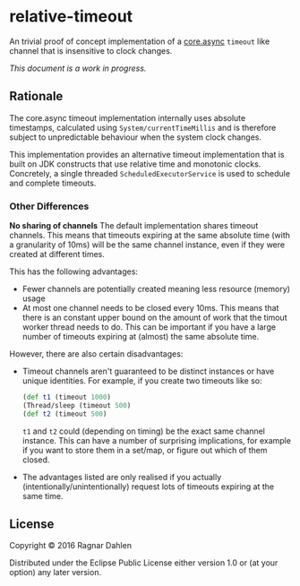 # relative-timeout

An trivial proof of concept implementation of a
[core.async](https://github.com/clojure/core.async) `timeout` like
channel that is insensitive to clock changes.

*This document is a work in progress.*

## Rationale

The core.async timeout implementation internally uses absolute
timestamps, calculated using `System/currentTimeMillis` and is
therefore subject to unpredictable behaviour when the system clock
changes.

This implementation provides an alternative timeout implementation
that is built on JDK constructs that use relative time and monotonic
clocks. Concretely, a single threaded `ScheduledExecutorService` is
used to schedule and complete timeouts.

### Other Differences

**No sharing of channels** The default implementation shares timeout
channels. This means that timeouts expiring at the same absolute time
(with a granularity of 10ms) will be the same channel instance, even
if they were created at different times.

This has the following advantages:

- Fewer channels are potentially created meaning less resource
  (memory) usage
- At most one channel needs to be closed every 10ms. This means that
  there is an constant upper bound on the amount of work that the
  timout worker thread needs to do. This can be important if you have
  a large number of timeouts expiring at (almost) the same absolute
  time.
  
However, there are also certain disadvantages:

- Timeout channels aren't guaranteed to be distinct instances or have
  unique identities. For example, if you create two timeouts like so:

  ```clojure
  (def t1 (timeout 1000)
  (Thread/sleep (timeout 500)
  (def t2 (timeout 500)
  ```

  `t1` and `t2` could (depending on timing) be the exact same channel
  instance. This can have a number of surprising implications, for
  example if you want to store them in a set/map, or figure out which
  of them closed.
- The advantages listed are only realised if you actually
  (intentionally/unintentionally) request lots of timeouts expiring at
  the same time.


## License

Copyright © 2016 Ragnar Dahlen

Distributed under the Eclipse Public License either version 1.0 or (at
your option) any later version.
